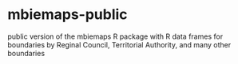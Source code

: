 # mbiemaps-public
public version of the mbiemaps R package with R data frames for boundaries by Reginal Council, Territorial Authority, and many other boundaries
